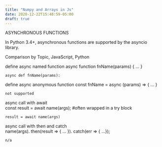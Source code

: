 ```yaml
---
title: "Numpy and Arrays in Js"
date: 2020-12-22T15:48:59-05:00
draft: true
---
```


ASYNCHRONOUS FUNCTIONS

In Python 3.4+, asynchronous functions are supported by the asyncio library.

Comparison by Topic,	JavaScript,	Python

define async named function	
    async function fnName(params) { ... }	
    
    async def fnName(params):

define async anonymous function	
    const fnName = async (params) => { ... }	
    
    not supported

async call with await	
    const result = await name(args); #often wrapped in a try block	
    
    result = await name(args)

async call with then and catch	
    name(args).
    then(result => { ... }).
    catch(err => { ...});	

    n/a